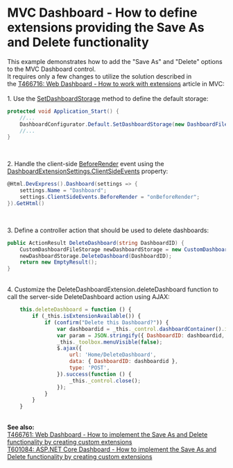 # MVC Dashboard - How to define extensions providing the Save As and Delete functionality


<p>This example demonstrates how to add the "Save As" and "Delete" options to the MVC Dashboard control.<br>It requires only a few changes to utilize the solution described in the <a href="https://www.devexpress.com/Support/Center/p/T466716">T466716: Web Dashboard - How to work with extensions</a> article in MVC:<br><br>1. Use the <a href="https://documentation.devexpress.com/Dashboard/DevExpressDashboardWebDashboardConfigurator_SetDashboardStoragetopic.aspx">SetDashboardStorage</a> method to define the default storage:</p>


```cs
protected void Application_Start() {
    //...
    DashboardConfigurator.Default.SetDashboardStorage(new DashboardFileStorage(Server.MapPath("~/App_Data/Dashboards")));
    //...
}
```


<p> </p>
<p>2. Handle the client-side <a href="https://documentation.devexpress.com/#Dashboard/DevExpressDashboardWebScriptsASPxClientDashboard_BeforeRendertopic">BeforeRender</a> event using the <a href="https://documentation.devexpress.com/#Dashboard/DevExpressDashboardWebMvcDashboardExtensionSettings_ClientSideEventstopic">DashboardExtensionSettings.ClientSideEvents</a> property:</p>


```cs
@Html.DevExpress().Dashboard(settings => {
    settings.Name = "Dashboard";
    settings.ClientSideEvents.BeforeRender = "onBeforeRender";
}).GetHtml()

```


<p> </p>
<p>3. Define a controller action that should be used to delete dashboards:</p>


```cs
public ActionResult DeleteDashboard(string DashboardID) {
    CustomDashboardFileStorage newDashboardStorage = new CustomDashboardFileStorage(@"~/App_Data/Dashboards");
    newDashboardStorage.DeleteDashboard(DashboardID);
    return new EmptyResult();
}

```


<p><br>4. Customize the DeleteDashboardExtension.deleteDashboard function to call the server-side DeleteDashboard action using AJAX:</p>


```js
    this.deleteDashboard = function () {
        if (_this.isExtensionAvailable()) {
            if (confirm("Delete this Dashboard?")) {
                var dashboardid = _this._control.dashboardContainer().id;
                var param = JSON.stringify({ DashboardID: dashboardid, ExtensionName: _this.name });
                _this._toolbox.menuVisible(false);
                $.ajax({
                    url: 'Home/DeleteDashboard',
                    data: { DashboardID: dashboardid },
                    type: 'POST',
                }).success(function () {
                    _this._control.close();
                });
            }
        }
    }

```


<p> <br><strong>See also:</strong><br><a href="https://www.devexpress.com/Support/Center/p/T466761">T466761: Web Dashboard - How to implement the Save As and Delete functionality by creating custom extensions</a><br><a href="https://www.devexpress.com/Support/Center/p/T601084">T601084: ASP.NET Core Dashboard - How to implement the Save As and Delete functionality by creating custom extensions</a></p>

<br/>


